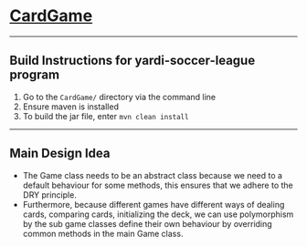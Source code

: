 # [CardGame](https://github.com/EmekaU/CardGame)
---
## Build Instructions for yardi-soccer-league program

1. Go to the `CardGame/` directory via the command line
2. Ensure maven is installed
4. To build the jar file, enter `mvn clean install`

---
## Main Design Idea

 - The Game class needs to be an abstract class because we need to a default behaviour for some methods, this ensures that we adhere to the DRY principle. 
 - Furthermore, because different games have different ways of dealing cards, comparing cards, initializing the deck, we can use polymorphism by the sub game classes define their own behaviour by overriding common methods in the main Game class.
